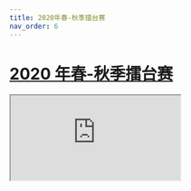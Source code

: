 ```yaml
---
title: 2020年春-秋季擂台赛
nav_order: 6
---
```


<link rel="stylesheet" type="text/css" href="style.css">

# [2020 年春-秋季擂台赛](https://docs.qq.com/sheet/DZmtLVGdqYVVRdGhs)

<iframe src="https://docs.qq.com/sheet/DZmtLVGdqYVVRdGhs"></iframe>
